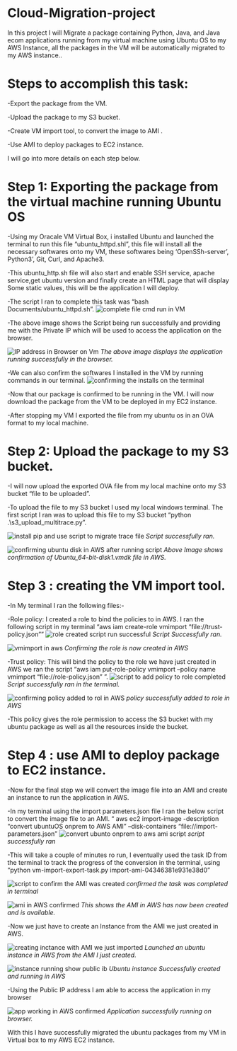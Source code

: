 # Cloud-Migration-project

In this project I will Migrate a package containing Python, Java, and Java ecom applications running from my virtual machine using Ubuntu OS to my AWS Instance, all the packages in the VM will be automatically migrated to my AWS instance..

# Steps to accomplish this task:

-Export the package from the VM.

  -Upload the package to my S3 bucket.
  
  -Create VM import tool, to convert the image to AMI .
  
  -Use AMI to deploy packages to EC2 instance.
   

I will go into more details on each step below.

# Step 1: Exporting the package from the virtual machine running Ubuntu OS

-Using my Oracale VM Virtual Box, i installed Ubuntu and launched the terminal to run this file “ubuntu_httpd.shl”, this file will install all the necessary softwares onto my VM, these softwares being ‘OpenSSh-server’, Python3’, Git, Curl, and Apache3.

-This ubuntu_http.sh file will also start and enable SSH service, apache service,get ubuntu version and finally create an HTML page that will display Some static values, this will be the application I will deploy.

-The script I ran to complete this task was “bash Documents/ubuntu_httpd.sh”.
![complete file cmd run in VM](https://github.com/samoluowa/Cloud-Migration-project/assets/71151040/631f3225-5655-4ca1-a0f6-e75719458bd2)

-The above image shows the Script being run successfully and providing me with the Private IP which will be used to access 
the application on the browser.

![IP address in Browser on Vm](https://github.com/samoluowa/Cloud-Migration-project/assets/71151040/c09b7cab-f148-429a-b285-e56d2f3c9ead)
*The above image displays the application running successfully in the browser.*

-We can also confirm the softwares I installed in the VM by running commands in our terminal.
![confirming the installs on the terminal](https://github.com/samoluowa/Cloud-Migration-project/assets/71151040/c57975cd-1c52-45bd-ad77-06b7423eb626)

-Now that our package is confirmed to be running in the VM. I will now download the package from the VM to be deployed in my EC2 instance.

-After stopping my VM I exported the file from my ubuntu os in an OVA format to my local machine.

# Step 2: Upload the package to my S3 bucket.

-I will now upload the exported OVA file from my local machine onto my S3 bucket “file to be uploaded”.

-To upload the file to my S3 bucket I used my local windows terminal. The first script I ran was to upload this file to my S3 bucket “python .\s3_upload_multitrace.py”.

![install pip and use script to migrate trace file](https://github.com/samoluowa/Cloud-Migration-project/assets/71151040/3669a916-8d8d-403c-9bdc-ebf44dbee397)
*Script successfully ran.*

![confirming ubuntu disk in AWS after running script](https://github.com/samoluowa/Cloud-Migration-project/assets/71151040/5d875f4c-d04c-4543-b487-fee5b3fb3524)
*Above Image shows confirmation of Ubuntu_64-bit-disk1.vmdk file in AWS.*

# Step 3 : creating the VM import tool.

-In My terminal I ran the following files:-

-Role policy: I created a role to bind the policies to in AWS. I ran the following script in my terminal “aws iam create-role vmimport “file://trust-policy.json””
![role created script run successful](https://github.com/samoluowa/Cloud-Migration-project/assets/71151040/4cf1b181-3020-4e24-9be0-8ef74d1b6443)
*Script Successfully ran.*

![vmimport in aws ](https://github.com/samoluowa/Cloud-Migration-project/assets/71151040/620d7d6d-c4ad-4ab2-abad-6b94de354b2f)
*Confirming the role is now created in AWS*

-Trust policy: This will bind the policy to the role we have just created in AWS we ran the script “aws iam put-role-policy vmimport –policy name vmimport “file://role-policy.json” ”.
![script to add policy to role completed](https://github.com/samoluowa/Cloud-Migration-project/assets/71151040/876fee3c-f237-499c-9b03-0d2c54c7e72a)
*Script successfully ran in the terminal.*

![confirming policy added to rol in AWS](https://github.com/samoluowa/Cloud-Migration-project/assets/71151040/514dd300-1941-4ea3-9ef3-d1a5b7c3991a)
*policy successfully added to role in AWS*

-This policy gives the role permission to access the S3 bucket with my ubuntu package as well as all the resources inside the bucket.

# Step 4 : use AMI to deploy package to EC2 instance.

-Now for the final step we will convert the image file into an AMI and create an instance to run the application in AWS. 

-In my terminal using the import parameters.json file I ran the below script to convert the image file to an AMI. “ aws ec2 import-image -description “convert ubuntuOS onprem to AWS AMI” –disk-containers “file://import-parameters.json”
![convert ubunto onprem to aws ami script ](https://github.com/samoluowa/Cloud-Migration-project/assets/71151040/4e9d54b2-5509-42fc-b25a-a54534bfc92d)
*script successfully ran*

-This will take a couple of minutes ro run, I eventually used the task ID from the terminal to track the progress of the conversion in the terminal, using “python vm-import-export-task.py import-ami-04346381e931e38d0”

![script to confirm the AMI was created ](https://github.com/samoluowa/Cloud-Migration-project/assets/71151040/7612ad36-69d7-4d78-a3fa-fad8b1573d69)
*confirmed the task was completed in terminal*

![ami in AWS confirmed](https://github.com/samoluowa/Cloud-Migration-project/assets/71151040/7146e589-551a-4794-a0bf-abfe39256eab)
*This shows the AMI in AWS has now been created and is available.*

-Now we just have to create an Instance from the AMI we just created in AWS.

![creating inctance with AMI we just imported](https://github.com/samoluowa/Cloud-Migration-project/assets/71151040/83dc8001-16c6-4845-9b2a-a031b5347a72)
*Launched an ubuntu instance in AWS from the AMI I just created.*

![instance running show public ib](https://github.com/samoluowa/Cloud-Migration-project/assets/71151040/e8247550-c5e9-4372-aabe-1f780f69ad8a)
*Ubuntu instance Successfully created and running in AWS*

-Using the Public IP address I am able to access the application in my browser

![app working in AWS confirmed](https://github.com/samoluowa/Cloud-Migration-project/assets/71151040/32a94bec-238a-435a-a4e5-eb93b161d232)
*Application successfully running on browser.*

With this I have successfully migrated the ubuntu packages from my VM in Virtual box to my AWS EC2 instance.

